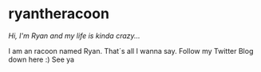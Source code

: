 # ryantheracoon

*Hi,
I'm Ryan and my life is kinda crazy...*

I am an racoon named Ryan. That´s all I wanna say. Follow my Twitter Blog down here :) See ya 

